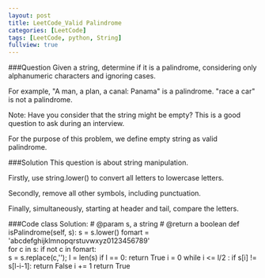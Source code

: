 ```yaml
---
layout: post
title: LeetCode_Valid Palindrome
categories: [LeetCode]
tags: [LeetCode, python, String]
fullview: true
---
```

###Question
Given a string, determine if it is a palindrome, considering only alphanumeric characters and ignoring cases.

For example,
"A man, a plan, a canal: Panama" is a palindrome.
"race a car" is not a palindrome.

Note:
Have you consider that the string might be empty? This is a good question to ask during an interview.

For the purpose of this problem, we define empty string as valid palindrome.

###Solution
This question is about string manipulation.

Firstly, use string.lower() to convert all letters to lowercase letters. 

Secondly, remove all other symbols, including punctuation.

Finally, simultaneously, starting at header and tail, compare the letters.



###Code
	class Solution:
		# @param s, a string
		# @return a boolean
		def isPalindrome(self, s):
			s = s.lower()
			fomart = 'abcdefghijklmnopqrstuvwxyz0123456789'   
			for c in s:
				if not c in fomart:   
					s = s.replace(c,'');
			l = len(s)
			if l == 0: return True
			i = 0
			while i <= l/2 :
				if s[i] != s[l-i-1]:
					return False
				i += 1
			return True